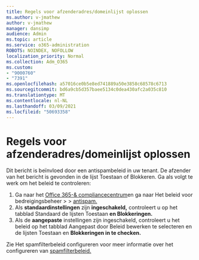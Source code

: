 ```yaml
---
title: Regels voor afzenderadres/domeinlijst oplossen
ms.author: v-jmathew
author: v-jmathew
manager: dansimp
audience: Admin
ms.topic: article
ms.service: o365-administration
ROBOTS: NOINDEX, NOFOLLOW
localization_priority: Normal
ms.collection: Adm_O365
ms.custom:
- "9000760"
- "7391"
ms.openlocfilehash: a57016ce0b5e8ed741889a50e3858c68578c6713
ms.sourcegitcommit: bd6a9cb5d357baee5134c0dea430afc2a035c810
ms.translationtype: MT
ms.contentlocale: nl-NL
ms.lasthandoff: 03/09/2021
ms.locfileid: "50693358"
---
```

# <a name="fix-sender-addressdomain-list-rules"></a>Regels voor afzenderadres/domeinlijst oplossen

Dit bericht is beïnvloed door een antispambeleid in uw tenant. De afzender van het bericht is gevonden in de lijst Toestaan of Blokkeren. Ga als volgt te werk om het beleid te controleren:

1. Ga naar het [Office 365-& compliancecentrum](https://go.microsoft.com/fwlink/p/?linkid=2077143)en ga naar Het beleid voor bedreigingsbeheer  >    >  [antispam.](https://go.microsoft.com/fwlink/?linkid=2101518)
2. Als **standaardinstellingen** zijn **ingeschakeld,** controleert u  op het tabblad Standaard de lijsten Toestaan **en Blokkeringen.**
3. Als de **aangepaste** instellingen zijn ingeschakeld, controleert u  het beleid op  het tabblad Aangepast door Beleid bewerken te selecteren en de lijsten Toestaan en  **Blokkeringen in te checken.**

Zie Het spamfilterbeleid configureren voor meer informatie over het configureren van [spamfilterbeleid.](https://go.microsoft.com/fwlink/?linkid=2101431)
